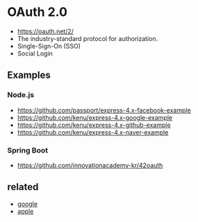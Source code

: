 # OAuth 2.0
* https://oauth.net/2/
* The industry-standard protocol for authorization.
* Single-Sign-On (SSO)
* Social Login

## Examples
### Node.js
* https://github.com/passport/express-4.x-facebook-example
* https://github.com/kenu/express-4.x-google-example
* https://github.com/kenu/express-4.x-github-example
* https://github.com/kenu/express-4.x-naver-example

### Spring Boot
* https://github.com/innovationacademy-kr/42oauth

## related
* [google](/mib/oauth2/google)
* [apple](/mib/oauth2/apple)
